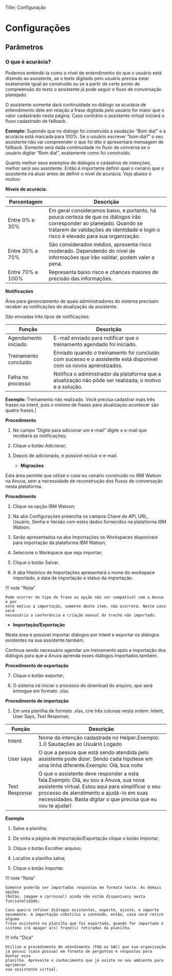 Title: Configuração

# Configurações

## Parâmetros

### O que é acurácia?

Podemos entendê-la como o nível de entendimento do que o usuário está dizendo ao
assistente, se o texto digitado pelo usuário precisa estar exatamente igual ao
construído ou se a partir de certo ponto de compreensão do texto o assistente já
pode seguir o fluxo de conversação planejado.

O assistente somente dará continuidade no diálogo se acurácia de entendimento
dele em relação a frase digitada pelo usuário for maior que o valor cadastrado
nesta página. Caso contrário o assistente virtual iniciará o fluxo cadastrado de
fallback.

**Exemplo:** Supondo que no diálogo foi construída a saudação “Bom dia!” e a
acurácia está marcada para 100%. Se o usuário escrever “bom dia?” o seu
assistente não vai compreender o que foi dito e apresentará mensagem de
fallback. Somente será dada continuidade no fluxo de conversa se o usuário
digitar “Bom dia!”, exatamente como foi construído.

Quanto melhor seus exemplos de diálogos e cadastros de intenções, melhor será
seu assistente. Então é importante definir qual o cenário que o assistente irá
atuar antes de definir o nível de acurácia. Veja abaixo o motivo:

**Níveis de acurácia:**

|Porcentagem|Descrição|
|-|-|
|Entre 0% e 30% |Em geral consideramos baixo, e portanto, há pouca certeza de que os diálogos irão corresponder ao planejado. Quando se tratarem de validações de identidade e login o risco é elevado para sua organização.|
|Entre 30% e 70%|São considerados médios, apresenta risco moderado. Dependendo do nível de informações que irão validar, podem valer a pena.|
|Entre 70% e 100%|Representa baixo risco e chances maiores de precisão das informações.|

**Notificações**

Área para gerenciamento de quais administradores do sistema precisam receber as
notificações de atualização da assistente.

São enviadas três tipos de notificações:

|Função|Descrição|
|-|-|
| Agendamento iniciado  | E-mail enviado para notificar que o treinamento agendado foi iniciado.|
|Treinamento concluído|Enviado quando o treinamento foi concluído com sucesso e o assistente está disponível com os novos aprendizados.|
|Falha no processo|Notifica o administrador da plataforma que a atualização não pôde ser realizada, o motivo e a solução.|

**Exemplo:** Treinamento não realizado. Você precisa cadastrar mais três frases na intent, pois o mínimo de frases para atualização acontecer são quatro frases.|


**Procedimento**

1.  No campo “Digite para adicionar um e-mail” digite o e-mail que receberá as
    notificações;

2.  Clique o botão Adicionar;

3.  Depois de adicionado, é possível excluir o e-mail.
    - **Migrações**

Esta área permite que utilize o case ou cenário construído no IBM Watson na Anuva, sem a necessidade de reconstrução dos fluxos de conversação nesta
plataforma.

**Procedimento**

1.  Clique na opção IBM Watson;

2.  Na aba Configurações preencha os campos Chave da API, URL, Usuário, Senha e
    Versão com estes dados fornecidos na plataforma IBM Watson;

3.  Serão apresentados na aba Importações os Workspaces disponíveis para
    importação da plataforma IBM Watson;

4.  Selecione o Workspace que seja importar;

5.  Clique o botão Salvar.

6.  A aba Histórico de Importações apresentará o nome do workspace importado, a
    data de importação e status da importação.

!!! note "Nota"

    Pode ocorrer do tipo de frase ou opção não ser compatível com a Anuva e por
    este motivo a importação, somente deste item, não ocorrerá. Neste caso será
    necessária a conferência e criação manual do trecho não importado.

-   **Importação/Exportação**

Nesta área é possível importar diálogos por intent e exportar os diálogos
existentes na sua assistente também.

Continua sendo necessário agendar um treinamento após a importação dos diálogos
para que a Anuva aprenda esses diálogos importados também.

**Procedimento de exportação**

7.  Clique o botão exportar;

8.  O sistema irá iniciar o processo de download do arquivo, que será entregue
    em formato .xlsx.

**Procedimento de importação**

1.  Em uma planilha de formato .xlsx, crie três colunas nesta ordem: Intent,
    User Says, Text Response;

|Função|Descrição|
|-|-|
|Intent| Nome da intenção cadastrada no Helper.Exemplo: 1.0 Saudações ao Usuário Logado|
|User says|O que a pessoa que está sendo atendida pelo assistente pode dizer. Sendo cada hipótese em uma linha diferente.Exemplo: Olá, boa noite|
|Text Response| O que o assistente deve responder a esta fala.Exemplo: Olá, eu sou a Anuva, sua nova assistente virtual. Estou aqui para simplificar o seu processo de atendimento e ajudá-lo em suas necessidades. Basta digitar o que precisa que eu vou te ajudar!|

**Exemplo**

1.  Salve a planilha;

2.  De volta a página de Importação/Exportação clique o botão Importar;

3.  Clique o botão Escolher arquivo;

4.  Localize a planilha salva;

5.  Clique o botão Importar.

!!! note "Nota"

    Somente poderão ser importadas respostas em formato texto. As demais opções
    (botão, imagem e carrossel) ainda não estão disponíveis nesta
    funcionalidade;

    Caso queira refinar diálogos existentes, exporte, ajuste, e importe
    novamente. A importação substitui o conteúdo, então, caso você retire alguma
    frase existente na planilha que foi exportada, quando for importada o
    sistema irá apagar a(s) frase(s) retiradas da planilha.

!!! info "Dica"

    Utilize o procedimento de atendimento (FAQ ou SAC) que sua organização
    já possui (caso possua) em formato de perguntas e respostas para montar essa
    planilha. Aproveite o conhecimento que já existe no seu ambiente para aprimorar
    sua assistente virtual.
